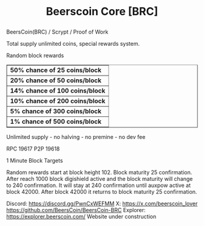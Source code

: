 <h1 align="center">

<br/><br/>
Beerscoin Core [BRC]
</h1>

BeersCoin(BRC) / Scrypt / Proof of Work



Total supply unlimited coins, special rewards system.

Random block rewards

<table border="1" width="16%">
	<tr>
		<td><b>50% chance of 25 coins/block</b></td>
	</tr>
	<tr>
		<td><b>20% chance of 50 coins/block</b></td>
	</tr>
	<tr>
		<td><b>14% chance of 100 coins/block</b></td>
	</tr>
	<tr>
		<td><b>10% chance of 200 coins/block</b></td>
	</tr>
	<tr>
		<td><b>5% chance of 300 coins/block</b></td>
	</tr>
	<tr>
		<td><b>1% chance of 500 coins/block</b></td>
	</tr>
</table>



Unlimited supply - no halving - no premine - no dev fee

RPC 19617
P2P 19618

1 Minute Block Targets

Random rewards start at block height 102. Block maturity 25 confirmation. After reach 1000 block digishield active and the block maturity will change to 240 confirmation. It will stay at 240 confirmation until auxpow active at block 42000. After block 42000 it returns to block maturity 25 confirmation.


Discord: https://discord.gg/PwnCxWEFMM
X: https://x.com/beerscoin_lover
https://github.com/BeersCoin/BeersCoin-BRC
Explorer: https://explorer.beerscoin.com/
Website under construction
